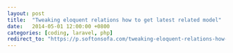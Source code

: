 ```yaml
---
layout: post
title:  "Tweaking eloquent relations how to get latest related model"
date:   2014-05-01 12:00:00 +0800
categories: [coding, laravel, php]
redirect_to: "https://p.softonsofa.com/tweaking-eloquent-relations-how-to-get-latest-related-model/"
---
```

